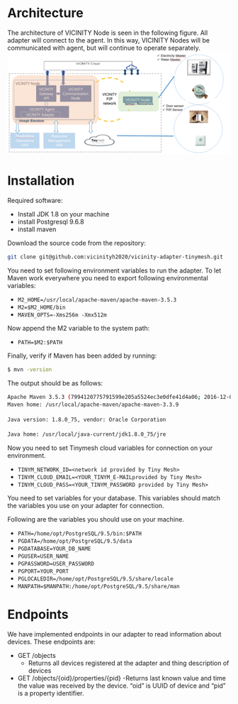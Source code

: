 # Architecture
The architecture of VICINITY Node is seen in the following figure. All adapter will connect to the agent. 
In this way, VICINITY Nodes will be communicated with agent, but will continue to operate separately.
![](./img/architecture.png)


# Installation
Required software: 
* Install JDK 1.8 on your machine
* install Postgresql 9.6.8
* install maven

Download the source code from the repository:
```sh
git clone git@github.com:vicinityh2020/vicinity-adapter-tinymesh.git
```

You need to set following environment variables to run the adapter.
To let Maven work everywhere you need to export following environmental variables:

* `M2_HOME=/usr/local/apache-maven/apache-maven-3.5.3`
* `M2=$M2_HOME/bin`
* `MAVEN_OPTS=-Xms256m -Xmx512m`

Now append the M2 variable to the system path:
* `PATH=$M2:$PATH`

Finally, verify if Maven has been added by running:
```sh
$ mvn -version
```

The output should be as follows:

```sh
Apache Maven 3.5.3 (7994120775791599e205a5524ec3e0dfe41d4a06; 2016-12-03T17:27:37+05:30)
Maven home: /usr/local/apache-maven/apache-maven-3.3.9
 
Java version: 1.8.0_75, vendor: Oracle Corporation
 
Java home: /usr/local/java-current/jdk1.8.0_75/jre
```

Now you need to set Tinymesh cloud variables for connection on your environment. 

* `TINYM_NETWORK_ID=<network id provided by Tiny Mesh>`
* `TINYM_CLOUD_EMAIL=<YOUR_TINYM_E-MAILprovided by Tiny Mesh>`
* `TINYM_CLOUD_PASS=<YOUR_TINYM_PASSWORD provided by Tiny Mesh>`

You need to set variables for your database. This variables should match the variables you use on your adapter for connection.

Following are the variables you should use on your machine.

* `PATH=/home/opt/PostgreSQL/9.5/bin:$PATH`
* `PGDATA=/home/opt/PostgreSQL/9.5/data`
* `PGDATABASE=YOUR_DB_NAME`
* `PGUSER=USER_NAME`
* `PGPASSWORD=USER_PASSWORD`
* `PGPORT=YOUR_PORT`
* `PGLOCALEDIR=/home/opt/PostgreSQL/9.5/share/locale`
* `MANPATH=$MANPATH:/home/opt/PostgreSQL/9.5/share/man`


# Endpoints

We have implemented endpoints in our adapter to read information about devices. These endpoints are:

* GET /objects
    - Returns all devices registered at the adapter and thing description of devices
* GET /objects/{oid}/properties/{pid}
    -Returns last known value and time the value was received by the device. “oid” is UUID of device and “pid” is a 
    property identifier.
